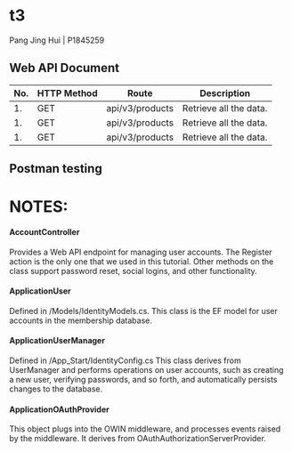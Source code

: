 # t3

Pang Jing Hui | P1845259

## Web API Document
| No. | HTTP Method  | Route | Description |
| ------------- | ------------- | ------------- | ------------- |
| 1. | GET  | api/v3/products  | Retrieve all the data.  |
| 1. | GET  | api/v3/products  | Retrieve all the data.  |
| 1. | GET  | api/v3/products  | Retrieve all the data.  |


## Postman testing



# NOTES:
#### AccountController
Provides a Web API endpoint for managing user accounts. The Register action is the only one that we used in this tutorial. Other methods on the class support password reset, social logins, and other functionality.
#### ApplicationUser
Defined in /Models/IdentityModels.cs. This class is the EF model for user accounts in the membership database.
#### ApplicationUserManager
Defined in /App_Start/IdentityConfig.cs This class derives from UserManager and performs operations on user accounts, such as creating a new user, verifying passwords, and so forth, and automatically persists changes to the database.
#### ApplicationOAuthProvider
This object plugs into the OWIN middleware, and processes events raised by the middleware. It derives from OAuthAuthorizationServerProvider.

